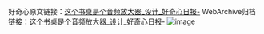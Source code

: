 好奇心原文链接：[这个书桌是个音频放大器_设计_好奇心日报-](https://www.qdaily.com/articles/2315.html)
WebArchive归档链接：[这个书桌是个音频放大器_设计_好奇心日报-](http://web.archive.org/web/20190623151033/https://www.qdaily.com/articles/2315.html)
![image](http://ww3.sinaimg.cn/large/007d5XDply1g3vbzjw9poj30u02y416w)